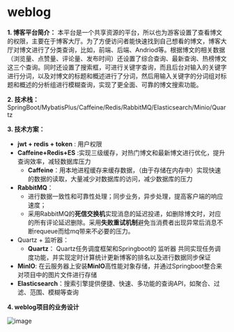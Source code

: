 # weblog
**1. 博客平台简介：**
本平台是一个共享资源的平台，所以也为游客设置了查看博文的权限，主要在于博客大厅。为了方便访问者能快速找到自己想看的博文，博客大厅对博文进行了分类查询，比如，前端、后端、Andriod等。根据博文的相关数据（浏览量、点赞量、评论量、发布时间）还设置了综合查询、最新查询、热榜博文这三个查询。同时还设置了搜索框，可进行关键字查询，而且后台对输入的关键字进行分词，以及对博文的标题和概述进行了分词，然后用输入关键字的分词组对标题和概述的分析组进行模糊查询，实现了更全面、可靠的博文搜索功能。

**2. 技术栈：** SpringBoot/MybatisPlus/Caffeine/Redis/RabbitMQ/Elasticsearch/Minio/Quartz

**3. 技术方案：**
- **jwt + redis + token** : 用户权限 
- **Caffeine+Redis+ES** :实现三级缓存，对热门博文和最新博文进行优化，提升查询效率，减轻数据库压力
  - **Caffeine**：用本地进程缓存来缓存数据，（由于存储在内存中）实现快速的数据的读取，大量减少对数据库的访问，减少数据库的压力
- **RabbitMQ**：
    - 进行数据一致性和可靠性处理；同步业务，异步处理，提高客户端的响应速度；
    - 采用RabbitMQ的**死信交换机**实现消息的延迟投递，如删除博文时，对应的所有评论延迟删除。采用**失败重试机制**避免当消费者出现异常后消息不断requeue而给mq带来不必要的压力。
- Quartz + 监听器：
  - **Quartz**： Quartz任务调度框架和Springboot的 监听器 共同实现任务调度功能，并实现定时计算统计更新博客的排名以及进行数据同步保证
- **MinIO**: 在云服务器上安装**MinIO**高性能对象存储，并通过Springboot整合来对项目中的图片文件进行存储
- **Elasticsearch**：搜索引擎提供便捷、快速、多功能的查询API，如聚合、过滤、范围、模糊等查询


**4. weblog项目的业务设计**

![image](https://user-images.githubusercontent.com/105648852/212812633-9f9f759c-b45d-495a-9bbc-38bbcedd84da.png)
